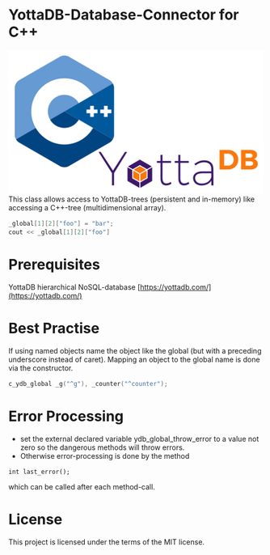 # YottaDB-Database-Connector for C++
![logo](cpp-yottadb.png)
This class allows access to YottaDB-trees (persistent and in-memory) like accessing a C++-tree (multidimensional array).
```cpp	
_global[1][2]["foo"] = "bar";
cout << _global[1][2]["foo"]
```

# Prerequisites
YottaDB hierarchical NoSQL-database  [https://yottadb.com/](https://yottadb.com/)	
# Best Practise
If using named objects name the object like the global (but with a preceding underscore instead of caret).
Mapping an object to the global name is done via the constructor.
```cpp	
c_ydb_global _g("^g"), _counter("^counter");
```
# Error Processing
- set the external declared variable ydb_global_throw_error to a value not zero so the dangerous methods will throw errors.
- Otherwise error-processing is done by the method
```
int last_error();
```
which can be called after each method-call.

# License

This project is licensed under the terms of the MIT license.
